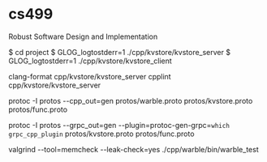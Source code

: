 # cs499
Robust Software Design and Implementation

$ cd project
$ GLOG_logtostderr=1 ./cpp/kvstore/kvstore_server
$ GLOG_logtostderr=1 ./cpp/kvstore/kvstore_client

clang-format cpp/kvstore/kvstore_server
cpplint cpp/kvstore/kvstore_server

protoc -I protos --cpp_out=gen protos/warble.proto protos/kvstore.proto protos/func.proto

protoc -I protos --grpc_out=gen --plugin=protoc-gen-grpc=`which grpc_cpp_plugin` protos/kvstore.proto protos/func.proto

valgrind --tool=memcheck --leak-check=yes ./cpp/warble/bin/warble_test